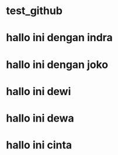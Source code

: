 # test_github
# hallo ini dengan indra
# hallo ini dengan joko
# hallo ini dewi
# hallo ini dewa
# hallo ini cinta